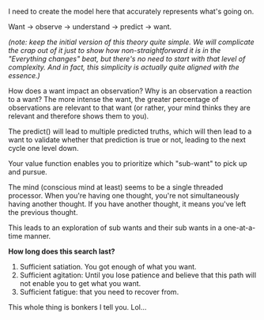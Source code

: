 I need to create the model here that accurately represents what's going on.

Want -> observe -> understand -> predict -> want.

*(note: keep the initial version of this theory quite simple. We will complicate the crap out of it just to show how non-straightforward it is in the "Everything changes" beat, but there's no need to start with that level of complexity. And in fact, this simplicity is actually quite aligned with the essence.)*

How does a want impact an observation? Why is an observation a reaction to a want? The more intense the want, the greater percentage of observations are relevant to that want (or rather, your mind thinks they are relevant and therefore shows them to you).

The predict() will lead to multiple predicted truths, which will then lead to a want to validate whether that prediction is true or not, leading to the next cycle one level down.

Your value function enables you to prioritize which "sub-want" to pick up and pursue.

The mind (conscious mind at least) seems to be a single threaded processor. When you're having one thought, you're not simultaneously having another thought. If you have another thought, it means you've left the previous thought.

This leads to an exploration of sub wants and their sub wants in a one-at-a-time manner.

**How long does this search last?**
1. Sufficient satiation. You got enough of what you want.
2. Sufficient agitation: Until you lose patience and believe that this path will not enable you to get what you want.
3. Sufficient fatigue: that you need to recover from.

This whole thing is bonkers I tell you. Lol...